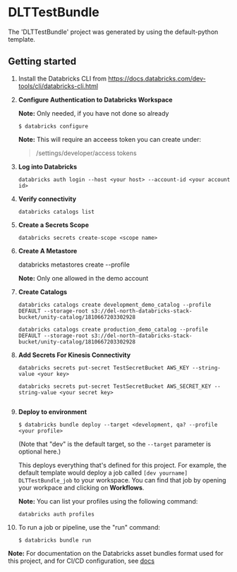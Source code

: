 # DLTTestBundle

The 'DLTTestBundle' project was generated by using the default-python template.

## Getting started

1. Install the Databricks CLI from https://docs.databricks.com/dev-tools/cli/databricks-cli.html

2. **Configure Authentication to Databricks Workspace**

	**Note:** Only needed, if you have not done so already

    ```
    $ databricks configure
    ```

	**Note:** This will require an acceess token you can create under:
	> /settings/developer/access tokens
 
4. **Log into Databricks**

	```
	databricks auth login --host <your host> --account-id <your account id>

	```
	
5. **Verify connectivity**
	
	```
	databricks catalogs list
	```
	
6. **Create a Secrets Scope**

	```
	databricks secrets create-scope <scope name>

	```
	
7. **Create A Metastore**

	databricks metastores create <metastore name> --profile <profile>
	
	**Note:** Only one allowed in the demo account
	
	
8. **Create Catalogs**

	```
	databricks catalogs create development_demo_catalog --profile DEFAULT --storage-root s3://del-north-databricks-stack-bucket/unity-catalog/1810667203302928
	
	databricks catalogs create production_demo_catalog --profile DEFAULT --storage-root s3://del-north-databricks-stack-bucket/unity-catalog/1810667203302928
	```

9. **Add Secrets For Kinesis Connectivity**

	```
	databricks secrets put-secret TestSecretBucket AWS_KEY --string-value <your key>
	
	databricks secrets put-secret TestSecretBucket AWS_SECRET_KEY --string-value <your secret key>


	```


8. **Deploy to environment**

    ```
    $ databricks bundle deploy --target <development, qa? --profile <your profile>
    ```
    
    (Note that "dev" is the default target, so the `--target` parameter
    is optional here.)

    This deploys everything that's defined for this project.
    For example, the default template would deploy a job called
    `[dev yourname] DLTTestBundle_job` to your workspace.
    You can find that job by opening your workpace and clicking on **Workflows**.

   **Note:** You can list your profiles using the following command:
   
   ```
   databricks auth profiles
   ```	

5. To run a job or pipeline, use the "run" command:

   ```
   $ databricks bundle run
   ```

**Note:**
For documentation on the Databricks asset bundles format used for this project, and for CI/CD configuration, see [docs](https://docs.databricks.com/dev-tools/bundles/index.html)

